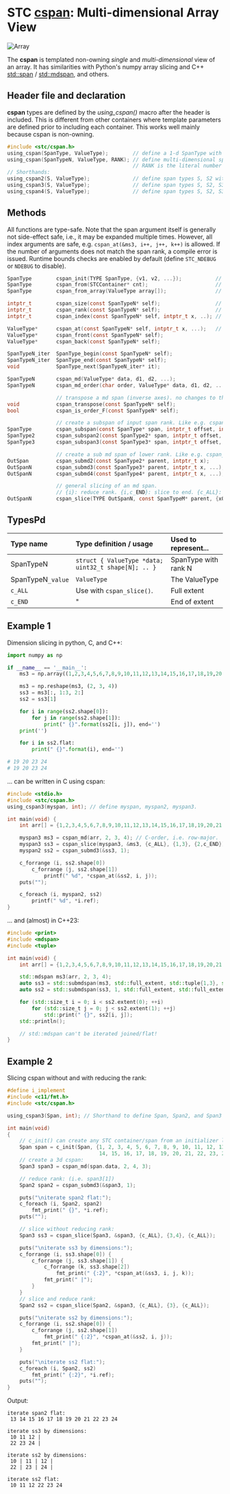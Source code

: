 # STC [cspan](../include/stc/cspan.h): Multi-dimensional Array View
![Array](pics/array.jpg)

The **cspan** is templated non-owning *single* and *multi-dimensional* view of an array. It has similarities
with Python's numpy array slicing and C++ [std::span](https://en.cppreference.com/w/cpp/container/span) /
[std::mdspan](https://en.cppreference.com/w/cpp/container/mdspan), and others.

## Header file and declaration
**cspan** types are defined by the *using_cspan()* macro after the header is included.
This is different from other containers where template parameters are defined prior to
including each container. This works well mainly because cspan is non-owning.
```c
#include <stc/cspan.h>
using_cspan(SpanType, ValueType);        // define a 1-d SpanType with ValueType elements.
using_cspan(SpanTypeN, ValueType, RANK); // define multi-dimensional span with RANK.
                                         // RANK is the literal number of dimensions
// Shorthands:
using_cspan2(S, ValueType);              // define span types S, S2 with ranks 1, 2.
using_cspan3(S, ValueType);              // define span types S, S2, S3 with ranks 1, 2, 3.
using_cspan4(S, ValueType);              // define span types S, S2, S3, S4 with ranks 1, 2, 3, 4.
```
## Methods

All functions are type-safe. Note that the span argument itself is generally not side-effect safe,
i.e., it may be expanded multiple times. However, all index arguments are safe, e.g.
`cspan_at(&ms3, i++, j++, k++)` is allowed. If the number of arguments does not match the span rank,
a compile error is issued. Runtime bounds checks are enabled by default (define `STC_NDEBUG` or `NDEBUG` to disable).
```c
SpanType        cspan_init(TYPE SpanType, {v1, v2, ...});           // make a 1-d cspan from values
SpanType        cspan_from(STCContainer* cnt);                      // make a 1-d cspan from a cvec, cstack, cpque (heap)
SpanType        cspan_from_array(ValueType array[]);                // make a 1-d cspan from a C array

intptr_t        cspan_size(const SpanTypeN* self);                  // return number of elements
intptr_t        cspan_rank(const SpanTypeN* self);                  // dimensions; compile time constant
intptr_t        cspan_index(const SpanTypeN* self, intptr_t x, ..); // index of element

ValueType*      cspan_at(const SpanTypeN* self, intptr_t x, ...);   // #args must match input span rank
ValueType*      cspan_front(const SpanTypeN* self);
ValueType*      cspan_back(const SpanTypeN* self);

SpanTypeN_iter  SpanType_begin(const SpanTypeN* self);
SpanTypeN_iter  SpanType_end(const SpanTypeN* self);
void            SpanType_next(SpanTypeN_iter* it);

SpanTypeN       cspan_md(ValueType* data, d1, d2, ...);                   // make a multi-dim cspan, row-major order.
SpanTypeN       cspan_md_order(char order, ValueType* data, d1, d2, ...); // order='C': row-major, 'F': column-major (FORTRAN).

                // transpose a md span (inverse axes). no changes to the underlying array.
void            cspan_transpose(const SpanTypeN* self);
bool            cspan_is_order_F(const SpanTypeN* self);

                // create a subspan of input span rank. Like e.g. cspan_slice(Span3, &ms3, {off,off+count}, {c_ALL}, {c_ALL});
SpanType        cspan_subspan(const SpanType* span, intptr_t offset, intptr_t count);
SpanType2       cspan_subspan2(const SpanType2* span, intptr_t offset, intptr_t count);
SpanType3       cspan_subspan3(const SpanType3* span, intptr_t offset, intptr_t count);

                // create a sub md span of lower rank. Like e.g. cspan_slice(Span2, &ms4, {x}, {y}, {c_ALL}, {c_ALL});
OutSpan         cspan_submd2(const SpanType2* parent, intptr_t x);        // return a 1d subspan from a 2d span.
OutSpanN        cspan_submd3(const SpanType3* parent, intptr_t x, ...);   // return a 1d or 2d subspan from a 3d span.
OutSpanN        cspan_submd4(const SpanType4* parent, intptr_t x, ...);   // number of args decides rank of output span.

                // general slicing of an md span.
                // {i}: reduce rank. {i,c_END}: slice to end. {c_ALL}: use full extent.
OutSpanN        cspan_slice(TYPE OutSpanN, const SpanTypeM* parent, {x0,x1}, {y0,y1}.., {N0,N1});
```
## TypesPd
| Type name         | Type definition / usage                             | Used to represent... |
|:------------------|:----------------------------------------------------|:---------------------|
| SpanTypeN         | `struct { ValueType *data; uint32_t shape[N]; .. }` | SpanType with rank N |
| SpanTypeN`_value` | `ValueType`                                         | The ValueType        |
| `c_ALL`           | Use with `cspan_slice()`.                           | Full extent          |
| `c_END`           |            "                                        | End of extent        |
     
## Example 1

Dimension slicing in python, C, and C++:
```py
import numpy as np

if __name__ == '__main__':
    ms3 = np.array((1,2,3,4,5,6,7,8,9,10,11,12,13,14,15,16,17,18,19,20,21,22,23,24), int)

    ms3 = np.reshape(ms3, (2, 3, 4))
    ss3 = ms3[:, 1:3, 2:]
    ss2 = ss3[1]

    for i in range(ss2.shape[0]):
        for j in range(ss2.shape[1]):
            print(" {}".format(ss2[i, j]), end='')
    print('')

    for i in ss2.flat:
        print(" {}".format(i), end='')

# 19 20 23 24
# 19 20 23 24
```
... can be written in C using cspan:
```c
#include <stdio.h>
#include <stc/cspan.h>
using_cspan3(myspan, int); // define myspan, myspan2, myspan3.

int main(void) {
    int arr[] = {1,2,3,4,5,6,7,8,9,10,11,12,13,14,15,16,17,18,19,20,21,22,23,24};

    myspan3 ms3 = cspan_md(arr, 2, 3, 4); // C-order, i.e. row-major.
    myspan3 ss3 = cspan_slice(myspan3, &ms3, {c_ALL}, {1,3}, {2,c_END});
    myspan2 ss2 = cspan_submd3(&ss3, 1);

    c_forrange (i, ss2.shape[0])
        c_forrange (j, ss2.shape[1])
            printf(" %d", *cspan_at(&ss2, i, j));
    puts("");

    c_foreach (i, myspan2, ss2)
        printf(" %d", *i.ref);
}
```
... and (almost) in C++23:
```c++
#include <print>
#include <mdspan>
#include <tuple>

int main(void) {
    int arr[] = {1,2,3,4,5,6,7,8,9,10,11,12,13,14,15,16,17,18,19,20,21,22,23,24};

    std::mdspan ms3(arr, 2, 3, 4);
    auto ss3 = std::submdspan(ms3, std::full_extent, std::tuple{1,3}, std::tuple{2,4});
    auto ss2 = std::submdspan(ss3, 1, std::full_extent, std::full_extent);

    for (std::size_t i = 0; i < ss2.extent(0); ++i)
        for (std::size_t j = 0; j < ss2.extent(1); ++j)
            std::print(" {}", ss2[i, j]);
    std::println();

    // std::mdspan can't be iterated joined/flat!
}
```
## Example 2
Slicing cspan without and with reducing the rank:
```c
#define i_implement
#include <c11/fmt.h>
#include <stc/cspan.h>

using_cspan3(Span, int); // Shorthand to define Span, Span2, and Span3

int main(void)
{
    // c_init() can create any STC container/span from an initializer list:
    Span span = c_init(Span, {1, 2, 3, 4, 5, 6, 7, 8, 9, 10, 11, 12, 13,
                              14, 15, 16, 17, 18, 19, 20, 21, 22, 23, 24});
    // create a 3d cspan:
    Span3 span3 = cspan_md(span.data, 2, 4, 3);

    // reduce rank: (i.e. span3[1])
    Span2 span2 = cspan_submd3(&span3, 1);

    puts("\niterate span2 flat:");
    c_foreach (i, Span2, span2)
        fmt_print(" {}", *i.ref);
    puts("");

    // slice without reducing rank:
    Span3 ss3 = cspan_slice(Span3, &span3, {c_ALL}, {3,4}, {c_ALL});

    puts("\niterate ss3 by dimensions:");
    c_forrange (i, ss3.shape[0]) {
        c_forrange (j, ss3.shape[1]) {
            c_forrange (k, ss3.shape[2])
                fmt_print(" {:2}", *cspan_at(&ss3, i, j, k));
            fmt_print(" |");
        }
    }
    // slice and reduce rank:
    Span2 ss2 = cspan_slice(Span2, &span3, {c_ALL}, {3}, {c_ALL});

    puts("\niterate ss2 by dimensions:");
    c_forrange (i, ss2.shape[0]) {
        c_forrange (j, ss2.shape[1])
            fmt_print(" {:2}", *cspan_at(&ss2, i, j));
        fmt_print(" |");
    }

    puts("\niterate ss2 flat:");
    c_foreach (i, Span2, ss2)
        fmt_print(" {:2}", *i.ref);
    puts("");
}
```
Output:
```
iterate span2 flat:
 13 14 15 16 17 18 19 20 21 22 23 24

iterate ss3 by dimensions:
 10 11 12 |
 22 23 24 |

iterate ss2 by dimensions:
 10 | 11 | 12 |
 22 | 23 | 24 |

iterate ss2 flat:
 10 11 12 22 23 24
```
